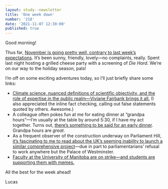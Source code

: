 ```yaml
---
layout: study--newsletter
title: 'One week down'
number: '218'
date: '2021-11-07 12:30:00'
published: true
---
```


Good morning!

Thus far, [November is going pretty well, contrary to last week’s expectations](https://lucascherkewski.com/hit-and-miss/217-surviving-november/). It’s been sunny, friendly, lovely—no complaints, really. Spent last night hosting a grilled cheese party with a screening of _Die Hard_. We’re on our way to the holiday season, pals!

I’m off on some exciting adventures today, so I’ll just briefly share some links:

- [Climate science, nuanced definitions of scientific objectivity, and the role of expertise in the public realm—Viviane Fairbank brings it all.](https://www.theglobeandmail.com/opinion/article-climate-change-is-a-fact-but-to-prove-it-scientists-are-bogged-down-in/) (I also appreciated the inline fact checking, calling out false statements quoted by others. Awesome.)
- A colleague often pokes fun at me for eating dinner at “grandpa hours”—I’m usually at the table by around 5:30, if I have my act together. Turns out, [there’s something to be said for an early dinner](https://www.newyorker.com/culture/annals-of-gastronomy/the-underrated-pleasures-of-eating-dinner-early). Grandpa hours are _great_.
- As a frequent observer of the construction underway on Parliament Hill, [it’s fascinating to me to read about the UK’s seeming inability to launch a similar comprehensive project](https://thehistoryofparliament.wordpress.com/2021/11/02/using-the-past-to-help-us-to-understand-the-future-of-the-palace-of-westminster/)—due in part to parliamentarians’ refusal to work anywhere but the Palace of Westminster.
- [Faculty at the University of Manitoba are on strike—and students are supporting them with memes.](https://twitter.com/SeanCarleton/status/1455938345700257792)

All the best for the week ahead!

Lucas
